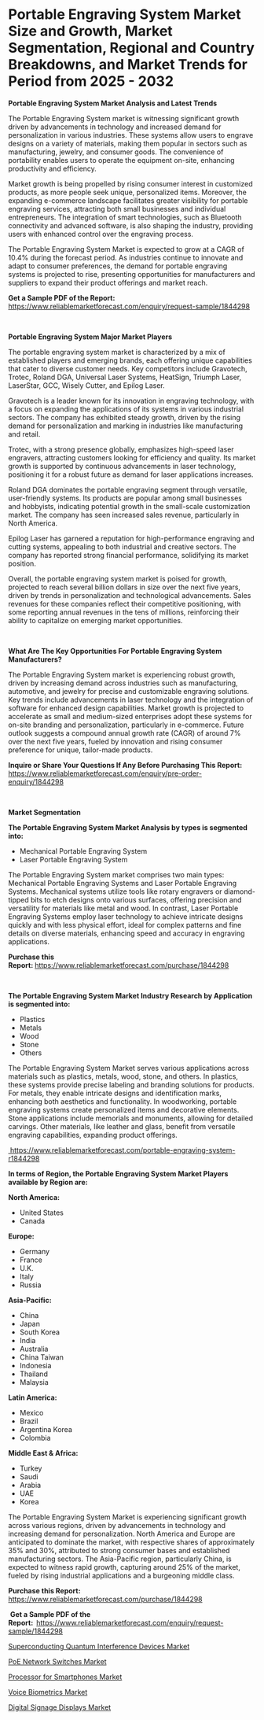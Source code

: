 <p><h1>Portable Engraving System Market Size and Growth, Market Segmentation, Regional and Country Breakdowns, and Market Trends for Period from 2025 -  2032</h1></p><p><strong>Portable Engraving System Market Analysis and Latest Trends</strong></p>
<p><p>The Portable Engraving System market is witnessing significant growth driven by advancements in technology and increased demand for personalization in various industries. These systems allow users to engrave designs on a variety of materials, making them popular in sectors such as manufacturing, jewelry, and consumer goods. The convenience of portability enables users to operate the equipment on-site, enhancing productivity and efficiency.</p><p>Market growth is being propelled by rising consumer interest in customized products, as more people seek unique, personalized items. Moreover, the expanding e-commerce landscape facilitates greater visibility for portable engraving services, attracting both small businesses and individual entrepreneurs. The integration of smart technologies, such as Bluetooth connectivity and advanced software, is also shaping the industry, providing users with enhanced control over the engraving process.</p><p>The Portable Engraving System Market is expected to grow at a CAGR of 10.4% during the forecast period. As industries continue to innovate and adapt to consumer preferences, the demand for portable engraving systems is projected to rise, presenting opportunities for manufacturers and suppliers to expand their product offerings and market reach.</p></p>
<p><strong>Get a Sample PDF of the Report:&nbsp;</strong> <a href="https://www.reliablemarketforecast.com/enquiry/request-sample/1844298?utm_campaign=1875&utm_medium=2&utm_source=Github&utm_content=ia&utm_term=28022025&utm_id=portable-engraving-system">https://www.reliablemarketforecast.com/enquiry/request-sample/1844298</a></p>
<p>&nbsp;</p>
<p><strong>Portable Engraving System Major Market Players</strong></p>
<p><p>The portable engraving system market is characterized by a mix of established players and emerging brands, each offering unique capabilities that cater to diverse customer needs. Key competitors include Gravotech, Trotec, Roland DGA, Universal Laser Systems, HeatSign, Triumph Laser, LaserStar, GCC, Wisely Cutter, and Epilog Laser.</p><p>Gravotech is a leader known for its innovation in engraving technology, with a focus on expanding the applications of its systems in various industrial sectors. The company has exhibited steady growth, driven by the rising demand for personalization and marking in industries like manufacturing and retail. </p><p>Trotec, with a strong presence globally, emphasizes high-speed laser engravers, attracting customers looking for efficiency and quality. Its market growth is supported by continuous advancements in laser technology, positioning it for a robust future as demand for laser applications increases.</p><p>Roland DGA dominates the portable engraving segment through versatile, user-friendly systems. Its products are popular among small businesses and hobbyists, indicating potential growth in the small-scale customization market. The company has seen increased sales revenue, particularly in North America.</p><p>Epilog Laser has garnered a reputation for high-performance engraving and cutting systems, appealing to both industrial and creative sectors. The company has reported strong financial performance, solidifying its market position.</p><p>Overall, the portable engraving system market is poised for growth, projected to reach several billion dollars in size over the next five years, driven by trends in personalization and technological advancements. Sales revenues for these companies reflect their competitive positioning, with some reporting annual revenues in the tens of millions, reinforcing their ability to capitalize on emerging market opportunities.</p></p>
<p>&nbsp;</p>
<p><strong>What Are The Key Opportunities For Portable Engraving System Manufacturers?</strong></p>
<p><p>The Portable Engraving System market is experiencing robust growth, driven by increasing demand across industries such as manufacturing, automotive, and jewelry for precise and customizable engraving solutions. Key trends include advancements in laser technology and the integration of software for enhanced design capabilities. Market growth is projected to accelerate as small and medium-sized enterprises adopt these systems for on-site branding and personalization, particularly in e-commerce. Future outlook suggests a compound annual growth rate (CAGR) of around 7% over the next five years, fueled by innovation and rising consumer preference for unique, tailor-made products.</p></p>
<p><strong>Inquire or Share Your Questions If Any Before Purchasing This Report:</strong> <a href="https://www.reliablemarketforecast.com/enquiry/pre-order-enquiry/1844298?utm_campaign=1875&utm_medium=2&utm_source=Github&utm_content=ia&utm_term=28022025&utm_id=portable-engraving-system">https://www.reliablemarketforecast.com/enquiry/pre-order-enquiry/1844298</a></p>
<p>&nbsp;</p>
<p><strong>Market Segmentation</strong></p>
<p><strong>The Portable Engraving System Market Analysis by types is segmented into:</strong></p>
<p><ul><li>Mechanical Portable Engraving System</li><li>Laser Portable Engraving System</li></ul></p>
<p><p>The Portable Engraving System market comprises two main types: Mechanical Portable Engraving Systems and Laser Portable Engraving Systems. Mechanical systems utilize tools like rotary engravers or diamond-tipped bits to etch designs onto various surfaces, offering precision and versatility for materials like metal and wood. In contrast, Laser Portable Engraving Systems employ laser technology to achieve intricate designs quickly and with less physical effort, ideal for complex patterns and fine details on diverse materials, enhancing speed and accuracy in engraving applications.</p></p>
<p><strong>Purchase this Report:&nbsp;</strong><a href="https://www.reliablemarketforecast.com/purchase/1844298?utm_campaign=1875&utm_medium=2&utm_source=Github&utm_content=ia&utm_term=28022025&utm_id=portable-engraving-system">https://www.reliablemarketforecast.com/purchase/1844298</a></p>
<p>&nbsp;</p>
<p><strong>The Portable Engraving System Market Industry Research by Application is segmented into:</strong></p>
<p><ul><li>Plastics</li><li>Metals</li><li>Wood</li><li>Stone</li><li>Others</li></ul></p>
<p><p>The Portable Engraving System Market serves various applications across materials such as plastics, metals, wood, stone, and others. In plastics, these systems provide precise labeling and branding solutions for products. For metals, they enable intricate designs and identification marks, enhancing both aesthetics and functionality. In woodworking, portable engraving systems create personalized items and decorative elements. Stone applications include memorials and monuments, allowing for detailed carvings. Other materials, like leather and glass, benefit from versatile engraving capabilities, expanding product offerings.</p></p>
<p><a href="https://www.reliablemarketforecast.com/portable-engraving-system-r1844298?utm_campaign=1875&utm_medium=2&utm_source=Github&utm_content=ia&utm_term=28022025&utm_id=portable-engraving-system">&nbsp;https://www.reliablemarketforecast.com/portable-engraving-system-r1844298</a></p>
<p><strong>In terms of Region, the Portable Engraving System Market Players available by Region are:</strong></p>
<p>
    <p> <strong> North America: </strong>
        <ul>
            <li>United States</li>
            <li>Canada</li>
        </ul>
        </p> 
    <p> <strong> Europe: </strong>
        <ul>
            <li>Germany</li>
            <li>France</li>
            <li>U.K.</li>
            <li>Italy</li>
            <li>Russia</li>
        </ul>
        </p> 
    <p> <strong> Asia-Pacific: </strong>
        <ul>
            <li>China</li>
            <li>Japan</li>
            <li>South Korea</li>
            <li>India</li>
            <li>Australia</li>
            <li>China Taiwan</li>
            <li>Indonesia</li>
            <li>Thailand</li>
            <li>Malaysia</li>
        </ul>
        </p> 
    <p> <strong> Latin America: </strong>
        <ul>
            <li>Mexico</li>
            <li>Brazil</li>
            <li>Argentina Korea</li>
            <li>Colombia</li>
        </ul>
        </p> 
    <p> <strong> Middle East & Africa: </strong>
        <ul>
            <li>Turkey</li>
            <li>Saudi</li>
            <li>Arabia</li>
            <li>UAE</li>
            <li>Korea</li>
        </ul>
    </p>
    </p>
<p><p>The Portable Engraving System Market is experiencing significant growth across various regions, driven by advancements in technology and increasing demand for personalization. North America and Europe are anticipated to dominate the market, with respective shares of approximately 35% and 30%, attributed to strong consumer bases and established manufacturing sectors. The Asia-Pacific region, particularly China, is expected to witness rapid growth, capturing around 25% of the market, fueled by rising industrial applications and a burgeoning middle class.</p></p>
<p><strong>Purchase this Report: </strong><a href="https://www.reliablemarketforecast.com/purchase/1844298?utm_campaign=1875&utm_medium=2&utm_source=Github&utm_content=ia&utm_term=28022025&utm_id=portable-engraving-system">https://www.reliablemarketforecast.com/purchase/1844298</a></p>
<p>&nbsp;<strong>Get a Sample PDF of the Report:&nbsp;&nbsp;</strong><a href="https://www.reliablemarketforecast.com/enquiry/request-sample/1844298?utm_campaign=1875&utm_medium=2&utm_source=Github&utm_content=ia&utm_term=28022025&utm_id=portable-engraving-system">https://www.reliablemarketforecast.com/enquiry/request-sample/1844298</a></p>
<p><strong></strong></p>
<p><p><a href="https://github.com/akrachveslov/Market-Research-Report-List-1/blob/main/superconducting-quantum-interference-devices-market.md?utm_campaign=1875&utm_medium=2&utm_source=Github&utm_content=ia&utm_term=28022025&utm_id=portable-engraving-system">Superconducting Quantum Interference Devices Market</a></p><p><a href="https://github.com/tashipmhuiri/Market-Research-Report-List-1/blob/main/poe-network-switches-market.md?utm_campaign=1875&utm_medium=2&utm_source=Github&utm_content=ia&utm_term=28022025&utm_id=portable-engraving-system">PoE Network Switches Market</a></p><p><a href="https://github.com/spoorsusama/Market-Research-Report-List-1/blob/main/processor-for-smartphones-market.md?utm_campaign=1875&utm_medium=2&utm_source=Github&utm_content=ia&utm_term=28022025&utm_id=portable-engraving-system">Processor for Smartphones Market</a></p><p><a href="https://github.com/balapopepi/Market-Research-Report-List-1/blob/main/voice-biometrics-market.md?utm_campaign=1875&utm_medium=2&utm_source=Github&utm_content=ia&utm_term=28022025&utm_id=portable-engraving-system">Voice Biometrics Market</a></p><p><a href="https://github.com/lynlynyusay/Market-Research-Report-List-1/blob/main/digital-signage-displays-market.md?utm_campaign=1875&utm_medium=2&utm_source=Github&utm_content=ia&utm_term=28022025&utm_id=portable-engraving-system">Digital Signage Displays Market</a></p></p>